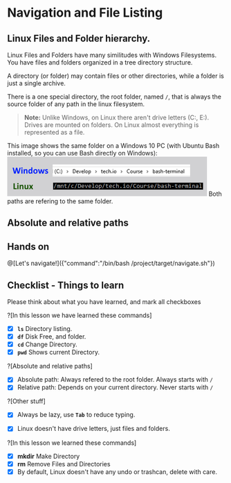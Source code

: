 # Navigation and File Listing

## Linux Files and Folder hierarchy.
Linux Files and Folders have many similitudes with Windows Filesystems. You have files and folders organized in a tree directory structure.

A directory (or folder) may contain files or other directories, while a folder is just a single archive. 

There is a one special directory, the root folder, named `/`, that is always the source folder of any path in the linux filesystem.

>**Note:** Unlike Windows, on Linux there aren't drive letters (C:\, E:\). Drives are mounted on folders. On Linux almost everything is represented as a file.


This image shows the same folder on a Windows 10 PC (with Ubuntu Bash installed, so you can use Bash directly on Windows):
![Terminal Prompt](/images/WinvsLinux.png)
Both paths are refering to the same folder.

## Absolute and relative paths


## Hands on
@[Let's navigate!]({"command":"/bin/bash /project/target/navigate.sh"})

## Checklist - Things to learn

Please think about what you have learned, and mark all checkboxes

?[In this lesson we have learned these commands]
-[x] **`ls`** Directory listing.
-[x] **`df`** Disk Free, and folder.
-[x] **`cd`** Change Directory.
-[x] **`pwd`** Shows current Directory.

?[Absolute and relative paths]
-[x] Absolute path: Always refered to the root folder. Always starts with `/`
-[x] Relative path: Depends on your current directory. Never starts with `/`

?[Other stuff]
-[x] Always be lazy, use **`Tab`** to reduce typing.
-[x] Linux doesn't have drive letters, just files and folders.


?[In this lesson we learned these commands]
-[x] **mkdir** Make Directory
-[x] **rm** Remove Files and Directories
-[x] By default, Linux doesn't have any undo or trashcan, delete with care.
